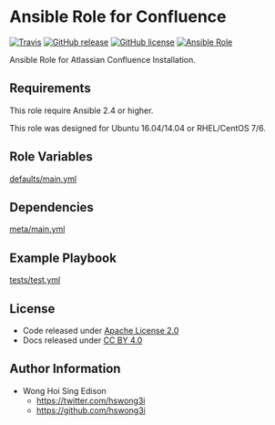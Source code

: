 Ansible Role for Confluence
===========================

[![Travis](https://img.shields.io/travis/alvistack/ansible-role-confluence.svg)](https://travis-ci.org/alvistack/ansible-role-confluence)
[![GitHub release](https://img.shields.io/github/release/alvistack/ansible-role-confluence.svg)](https://github.com/alvistack/ansible-role-confluence)
[![GitHub license](https://img.shields.io/github/license/alvistack/ansible-role-confluence.svg)](https://github.com/alvistack/ansible-role-confluence/blob/master/LICENSE)
[![Ansible Role](https://img.shields.io/badge/galaxy-alvistack.confluence-blue.svg)](https://galaxy.ansible.com/alvistack/confluence)

Ansible Role for Atlassian Confluence Installation.

Requirements
------------

This role require Ansible 2.4 or higher.

This role was designed for Ubuntu 16.04/14.04 or RHEL/CentOS 7/6.

Role Variables
--------------

[defaults/main.yml](defaults/main.yml)

Dependencies
------------

[meta/main.yml](meta/main.yml)

Example Playbook
----------------

[tests/test.yml](tests/test.yml)

License
-------

-   Code released under [Apache License 2.0](LICENSE)
-   Docs released under [CC BY 4.0](http://creativecommons.org/licenses/by/4.0/)

Author Information
------------------

-   Wong Hoi Sing Edison
    -   <https://twitter.com/hswong3i>
    -   <https://github.com/hswong3i>

